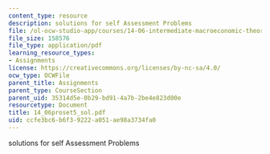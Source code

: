 ```yaml
---
content_type: resource
description: solutions for self Assessment Problems
file: /ol-ocw-studio-app/courses/14-06-intermediate-macroeconomic-theory-spring-2004/ccfe3bc6b6f39222a051ae98a3734fa0_14_06proset5_sol.pdf
file_size: 158576
file_type: application/pdf
learning_resource_types:
- Assignments
license: https://creativecommons.org/licenses/by-nc-sa/4.0/
ocw_type: OCWFile
parent_title: Assignments
parent_type: CourseSection
parent_uid: 35314d5e-0b29-bd91-4a7b-2be4e823d00e
resourcetype: Document
title: 14_06proset5_sol.pdf
uid: ccfe3bc6-b6f3-9222-a051-ae98a3734fa0
---
```

solutions for self Assessment Problems